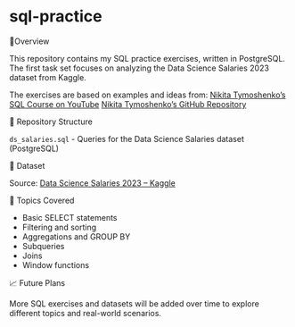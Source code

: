 # sql-practice
📘Overview

This repository contains my SQL practice exercises, written in PostgreSQL.
The first task set focuses on analyzing the Data Science Salaries 2023 dataset from Kaggle.

The exercises are based on examples and ideas from:
[Nikita Tymoshenko’s SQL Course on YouTube](https://www.youtube.com/watch?v=HkT_VrzbXZQ)
[Nikita Tymoshenko’s GitHub Repository](https://github.com/Youtube-NikitaTymoshenko/sql-course/tree/main)

📂 Repository Structure

`ds_salaries.sql` - Queries for the Data Science Salaries dataset (PostgreSQL)

🧠 Dataset

Source: [Data Science Salaries 2023 – Kaggle](https://www.kaggle.com/datasets/arnabchaki/data-science-salaries-2023)

🧩 Topics Covered

- Basic SELECT statements
- Filtering and sorting
- Aggregations and GROUP BY
- Subqueries
- Joins
- Window functions

📈 Future Plans

More SQL exercises and datasets will be added over time to explore different topics and real-world scenarios.
